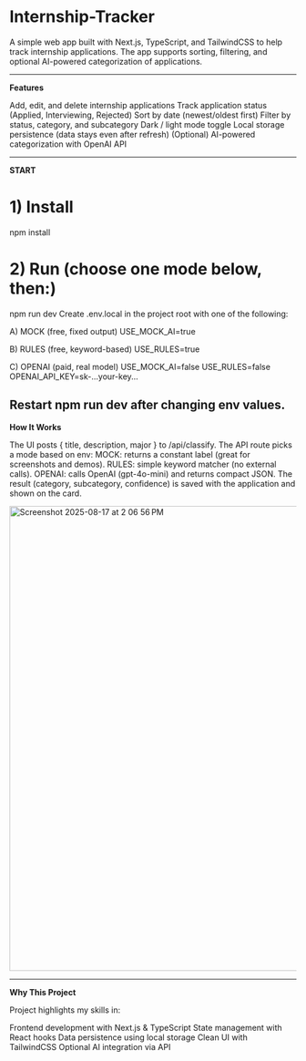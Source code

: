 # Internship-Tracker

A simple web app built with Next.js, TypeScript, and TailwindCSS to help track internship applications.
The app supports sorting, filtering, and optional AI-powered categorization of applications.

---------------------------------------------------------------------------------------------------------------------------------------------
**Features**

Add, edit, and delete internship applications
Track application status (Applied, Interviewing, Rejected)
Sort by date (newest/oldest first)
Filter by status, category, and subcategory
Dark / light mode toggle
Local storage persistence (data stays even after refresh)
(Optional) AI-powered categorization with OpenAI API

---------------------------------------------------------------------------------------------------------------------------------------------

**START**
# 1) Install
npm install

# 2) Run (choose one mode below, then:)
npm run dev
Create .env.local in the project root with one of the following:

A) MOCK (free, fixed output)
USE_MOCK_AI=true

B) RULES (free, keyword-based)
USE_RULES=true

C) OPENAI (paid, real model)
USE_MOCK_AI=false
USE_RULES=false
OPENAI_API_KEY=sk-...your-key...

Restart npm run dev after changing env values.
---------------------------------------------------------------------------------------------------------------------------------------------
**How It Works**

The UI posts { title, description, major } to /api/classify.
The API route picks a mode based on env:
MOCK: returns a constant label (great for screenshots and demos).
RULES: simple keyword matcher (no external calls).
OPENAI: calls OpenAI (gpt-4o-mini) and returns compact JSON.
The result (category, subcategory, confidence) is saved with the application and shown on the card.

<img width="1440" height="816" alt="Screenshot 2025-08-17 at 2 06 56 PM" src="https://github.com/user-attachments/assets/5e957127-d8cd-48bf-98f4-3bd514e6a13a" />

---------------------------------------------------------------------------------------------------------------------------------------------
**Why This Project**

Project highlights my skills in:

Frontend development with Next.js & TypeScript
State management with React hooks
Data persistence using local storage
Clean UI with TailwindCSS
Optional AI integration via API
